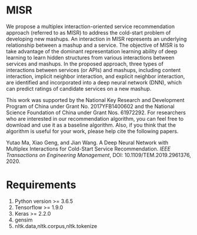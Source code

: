 # MISR
We propose a multiplex interaction-oriented service recommendation approach (referred to as MISR) to address the cold-start problem of developing new mashups. An interaction in MISR represents an underlying relationship between a mashup and a service.  The objective of MISR is to take advantage of the dominant representation learning ability of deep learning to learn hidden structures from various interactions between services and mashups. In the proposed approach, three types of interactions between services (or APIs) and mashups, including content interaction, implicit neighbor interaction, and explicit neighbor interaction, are identified and incorporated into a deep neural network (DNN), which can predict ratings of candidate services on a new mashup.

This work was supported by the National Key Research and Development Program of China under Grant No. 2017YFB1400602 and the National Science Foundation of China under Grant Nos. 61972292. For researchers who are interested in our recommendation algorithm, you can feel free to download and use it as a baseline algorithm. Also, if you think that the algorithm is useful for your work, please help cite the following papers.

Yutao Ma, Xiao Geng, and Jian Wang. A Deep Neural Network with Multiplex Interactions for Cold-Start Service Recommendation. _IEEE Transactions on Engineering Management_, DOI: 10.1109/TEM.2019.2961376, 2020.


# Requirements
1. Python version >= 3.6.5
2. Tensorflow >= 1.9.0
3. Keras >= 2.2.0
4. gensim 
5. nltk.data,nltk.corpus,nltk.tokenize
